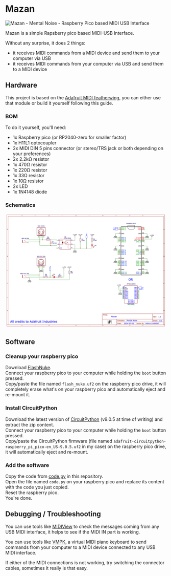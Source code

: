 # Mazan

![Mazan - Mental Noise - Raspberry Pico based MIDI USB Interface](https://github.com/Mental-Noise/Mazan/assets/894203/a65d2aa6-3a61-4464-b632-dcac74d6f91a)

Mazan is a simple Rapsberry pico based MIDI-USB Interface.

Without any surprise, it does 2 things:
- it receives MIDI commands from a MIDI device and send them to your computer via USB
- it receives MIDI commands from your computer via USB and send them to a MIDI device

## Hardware

This project is based on the [Adafruit MIDI featherwing](https://learn.adafruit.com/adafruit-midi-featherwing/overview), you can either use that module or build it yourself following this guide.

### BOM

To do it yourself, you'll need:
- 1x Raspberry pico (or RP2040-zero for smaller factor)
- 1x H11L1 optocoupler
- 2x MIDI DIN 5 pins connector (or stereo/TRS jack or both depending on your preferences)
- 2x 2.2kΩ resistor
- 1x 470Ω resistor
- 1x 220Ω resistor
- 1x 33Ω resistor
- 1x 10Ω resistor
- 2x LED
- 1x 1N4148 diode

### Schematics

![Mazan scehmatic - Mental Noise - Raspberry Pico based MIDI USB Interface](./schematic.png)

## Software

### Cleanup your raspberry pico

Download [FlashNuke](https://github.com/dwelch67/raspberrypi-pico/blob/main/flash_nuke.uf2).  
Connect your raspberry pico to your computer while holding the `boot` button pressed.  
Copy/paste the file named `flash_nuke.uf2` on the raspberry pico drive, it will completely erase what's on your raspberry pico and automatically eject and re-mount it.

### Install CircuitPython

Download the latest version of [CircuitPython](https://circuitpython.org/board/raspberry_pi_pico/) (v9.0.5 at time of writing) and extract the zip content.  
Connect your raspberry pico to your computer while holding the `boot` button pressed.  
Copy/paste the CircuitPython firmware (file named `adafruit-circuitpython-raspberry_pi_pico-en_US-9.0.5.uf2` in my case) on the raspberry pico drive, it will automatically eject and re-mount.

### Add the software

Copy the code from [code.py](./code.py) in this repository.  
Open the file named `code.py` on your raspberry pico and replace its content with the code you just copied.  
Reset the raspberry pico.  
You're done.

## Debugging / Troubleshooting

You can use tools like [MIDIView](https://hautetechnique.com/midi/midiview/) to check the messages coming from any USB MIDI interface, it helps to see if the MIDI IN part is working.

You can use tools like [VMPK](https://vmpk.sourceforge.io/), a virtual MIDI piano keyboard to send commands from your computer to a MIDI device connected to any USB MIDI interface.

If either of the MIDI connections is not working, try switching the connector cables, sometimes it really is that easy.

